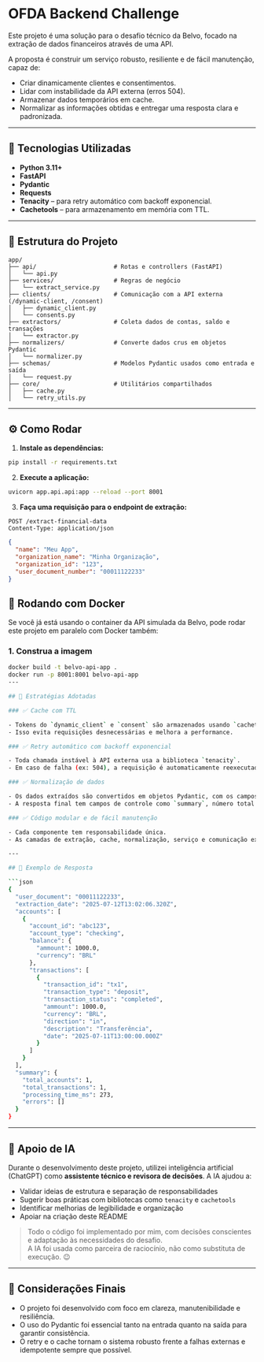 # OFDA Backend Challenge

Este projeto é uma solução para o desafio técnico da Belvo, focado na extração de dados financeiros através de uma API.

A proposta é construir um serviço robusto, resiliente e de fácil manutenção, capaz de:
- Criar dinamicamente clientes e consentimentos.
- Lidar com instabilidade da API externa (erros 504).
- Armazenar dados temporários em cache.
- Normalizar as informações obtidas e entregar uma resposta clara e padronizada.

---

## 🚀 Tecnologias Utilizadas

- **Python 3.11+**
- **FastAPI**
- **Pydantic**
- **Requests**
- **Tenacity** – para retry automático com backoff exponencial.
- **Cachetools** – para armazenamento em memória com TTL.

---

## 📂 Estrutura do Projeto

```
app/
├── api/                      # Rotas e controllers (FastAPI)
│   └── api.py
├── services/                 # Regras de negócio
│   └── extract_service.py
├── clients/                  # Comunicação com a API externa (/dynamic-client, /consent)
│   ├── dynamic_client.py
│   └── consents.py
├── extractors/               # Coleta dados de contas, saldo e transações
│   └── extractor.py
├── normalizers/              # Converte dados crus em objetos Pydantic
│   └── normalizer.py
├── schemas/                  # Modelos Pydantic usados como entrada e saída
│   └── request.py
├── core/                     # Utilitários compartilhados
│   ├── cache.py
│   └── retry_utils.py
```

---

## ⚙️ Como Rodar

1. **Instale as dependências:**

```bash
pip install -r requirements.txt
```

2. **Execute a aplicação:**

```bash
uvicorn app.api.api:app --reload --port 8001
```

3. **Faça uma requisição para o endpoint de extração:**

```http
POST /extract-financial-data
Content-Type: application/json
```

```json
{
  "name": "Meu App",
  "organization_name": "Minha Organização",
  "organization_id": "123",
  "user_document_number": "00011122233"
}
```

## 🐳 Rodando com Docker

Se você já está usando o container da API simulada da Belvo, pode rodar este projeto em paralelo com Docker também:

### 1. Construa a imagem

```bash
docker build -t belvo-api-app .
docker run -p 8001:8001 belvo-api-app
---

## 🧠 Estratégias Adotadas

### ✅ Cache com TTL

- Tokens do `dynamic_client` e `consent` são armazenados usando `cachetools.TTLCache`.
- Isso evita requisições desnecessárias e melhora a performance.

### ✅ Retry automático com backoff exponencial

- Toda chamada instável à API externa usa a biblioteca `tenacity`.
- Em caso de falha (ex: 504), a requisição é automaticamente reexecutada com espera crescente entre tentativas.

### ✅ Normalização de dados

- Os dados extraídos são convertidos em objetos Pydantic, com os campos essenciais, formatados e padronizados.
- A resposta final tem campos de controle como `summary`, número total de transações, contas, tempo de execução, etc.

### ✅ Código modular e de fácil manutenção

- Cada componente tem responsabilidade única.
- As camadas de extração, cache, normalização, serviço e comunicação externa estão bem separadas.

---

## 🧪 Exemplo de Resposta

```json
{
  "user_document": "00011122233",
  "extraction_date": "2025-07-12T13:02:06.320Z",
  "accounts": [
    {
      "account_id": "abc123",
      "account_type": "checking",
      "balance": {
        "ammount": 1000.0,
        "currency": "BRL"
      },
      "transactions": [
        {
          "transaction_id": "tx1",
          "transaction_type": "deposit",
          "transaction_status": "completed",
          "ammount": 1000.0,
          "currency": "BRL",
          "direction": "in",
          "description": "Transferência",
          "date": "2025-07-11T13:00:00.000Z"
        }
      ]
    }
  ],
  "summary": {
    "total_accounts": 1,
    "total_transactions": 1,
    "processing_time_ms": 273,
    "errors": []
  }
}
```

---

## 🤖 Apoio de IA

Durante o desenvolvimento deste projeto, utilizei inteligência artificial (ChatGPT) como **assistente técnico e revisora de decisões**. A IA ajudou a:

- Validar ideias de estrutura e separação de responsabilidades
- Sugerir boas práticas com bibliotecas como `tenacity` e `cachetools`
- Identificar melhorias de legibilidade e organização
- Apoiar na criação deste README

> Todo o código foi implementado por mim, com decisões conscientes e adaptação às necessidades do desafio.  
> A IA foi usada como parceira de raciocínio, não como substituta de execução. 😉

---

## 📌 Considerações Finais

- O projeto foi desenvolvido com foco em clareza, manutenibilidade e resiliência.
- O uso do Pydantic foi essencial tanto na entrada quanto na saída para garantir consistência.
- O retry e o cache tornam o sistema robusto frente a falhas externas e idempotente sempre que possível.
